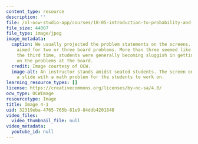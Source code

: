 ```yaml
---
content_type: resource
description: ''
file: /ol-ocw-studio-app/courses/18-05-introduction-to-probability-and-statistics-spring-2014/32319eba4765765b81e984ddb4201848_gallery4-1.jpg
file_size: 44007
file_type: image/jpeg
image_metadata:
  caption: We usually projected the problem statements on the screens. We generally
    aimed for two or three board problems. More than three seemed like too much; by
    the third time, students were generally becoming sluggish in getting up to work
    on the problems at the board.
  credit: Image courtesy of OCW.
  image-alt: An instructor stands amidst seated students. The screen on the wall shows
    a slide with a math problem for the students to work on.
learning_resource_types: []
license: https://creativecommons.org/licenses/by-nc-sa/4.0/
ocw_type: OCWImage
resourcetype: Image
title: Image 4-1
uid: 32319eba-4765-765b-81e9-84ddb4201848
video_files:
  video_thumbnail_file: null
video_metadata:
  youtube_id: null
---
```

